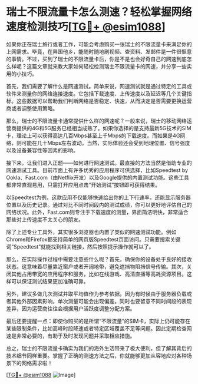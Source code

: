 # 瑞士不限流量卡怎么测速？轻松掌握网络速度检测技巧[[TG💪+ @esim1088](https://t.me/s/esim1088)]

如果你正在瑞士旅行或者工作，可能会考虑购买一张瑞士的不限流量卡来满足你的上网需求。毕竟，在异国他乡，能随时随地刷视频、查资料、发邮件是一件很惬意的事情。不过，买到了瑞士的不限流量卡后，你是不是也会好奇自己的网速到底怎么样呢？这篇文章就来教大家如何轻松检测瑞士不限流量卡的网速，并分享一些实用的小技巧。

首先，我们需要了解什么是网速测试。简单来说，网速测试就是通过特定的工具或软件来测量你的网络连接速度。它包括下载速度、上传速度以及延迟等几个关键指标。这些数据可以帮助我们判断网络是否稳定、快速，从而决定是否需要更换运营商或者调整使用策略。

那么，瑞士的不限流量卡通常提供什么样的网速呢？一般来说，瑞士的移动网络运营商提供的4G和5G服务已经相当成熟了。如果你选择的是支持最新5G技术的SIM卡，理论上可以获得高达几百Mbps甚至上千Mbps的下载速度。而如果是4G网络，则可能在几十Mbps左右波动。当然，实际体验还会受到地理位置、信号强度以及设备兼容性等因素的影响。

接下来，让我们进入正题——如何进行网速测试。最直接的方法当然是借助专业的网速测试工具。目前市面上有许多优秀的应用程序可供选择，比如Speedtest by Ookla、Fast.com（由Netflix开发）以及Google提供的内置测试功能。这些工具都非常直观易用，只需打开应用点击“开始测试”按钮即可获得结果。

以Speedtest为例，这款应用不仅能够快速给出你的上下行速率，还能显示服务器位置以及历史记录。通过对比不同时间段内的测试成绩，你可以更好地评估自己的网络状况。此外，Fast.com则专注于下载速度的测量，界面简洁明快，非常适合那些对上传速度不太关心的朋友。

除了上述专业工具外，其实很多浏览器也内置了类似的网速测试功能。例如Chrome和Firefox都支持简单的网页版Speedtest页面访问。只需要搜索关键词“Speedtest”就能找到相关链接，然后按照提示操作就可以了。

那么，在实际操作过程中需要注意些什么呢？首先，确保你的设备处于良好的接收状态。这意味着尽量靠近窗户或者开阔地带，避免遮挡物阻挡信号传输。其次，关闭其他占用带宽的应用程序和服务，比如在线游戏、高清直播等高耗资源项目。这样可以保证测试结果更加准确可靠。

另外，建议多做几次测试并取平均值作为参考依据。因为有时候由于服务器负载或者其他外部因素影响，单次测量可能会出现偏差。同时也要留意不同时间段的表现差异，因为运营商往往会根据用户活跃度调整分配方案。

最后还要提醒一点：即使你购买的是所谓“不限流量”的SIM卡，实际上仍可能存在某些限制条件，比如高峰时段降速或者特定区域覆盖不足等问题。因此定期检查网速是非常必要的，有助于及时发现问题并采取相应措施。

总之，瑞士的不限流量卡确实为我们的海外生活带来了极大便利，但了解其背后的技术细节同样重要。掌握了正确的测速方法之后，你就能够更加从容地应对各种场景下的网络需求啦！

[[TG💪+ @esim1088](https://t.me/s/esim1088) ![Image](https://i.postimg.cc/4NQfJmqS/Snipaste-2025-05-13-00-14-12.png)]